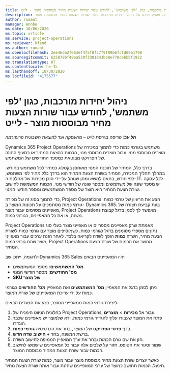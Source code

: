 ```yaml
---
title: ניהול יחידות מורכבות, כגון 'לפי משתמש', לחודש עבור שורות הצעות מחיר מבוססות מוצר - לייט
description: נושא זה מספק מידע על ניהול יחידות מורכבות עבור שורות הצעות מחיר מבוססות מוצר.
author: rumant
manager: Annbe
ms.date: 10/06/2020
ms.topic: article
ms.service: project-operations
ms.reviewer: kfend
ms.author: rumant
ms.openlocfilehash: 2ee46da2f663ef4f5f8fc7f9f89b6fcfd09a1798
ms.sourcegitcommit: 625878bf48ea530f3381843be0e778cebbbf1922
ms.translationtype: HT
ms.contentlocale: he-IL
ms.lasthandoff: 10/30/2020
ms.locfileid: "4175577"
---
```

# <a name="managing-complex-units-such-as-per-user-per-month-for-product-based-quote-lines---lite"></a>ניהול יחידות מורכבות, כגון 'לפי משתמש', לחודש עבור שורות הצעות מחיר מבוססות מוצר - לייט

_**חל על**: פריסה בגרסת לייט – מהעסקה ועד להוצאת חשבונית פרופורמה_

Dynamics 365 Project Operations משתמש בגורמי כמות כדי לתמוך במכירה של מוצרים מבוססי מנוי. עבור מוצרים מבוססי מנוי, הכמות בהצעת המחיר או בסעיף החוזה של הפרויקט מבוטאת כמספר החודשים של המשתמש.

בדרך כלל, המחיר של תוכנת המנוי מאוחסן בקטלוג כמחיר לכל משתמש בחודש. במהלך תהליך המכירה, המחיר בשורת הצעת המחיר הוא בדרך כלל מחיר לפי משתמש, לפי חודש, בתאם למשא ומתן שנוהל על-ידי סוכן מכירות של מחלקת ה- IT. לכל עסקה יש מספר שונה של משתמשים ומספר שונה של חודשי מנוי. הכמות המשמשת לחישוב שורת הצעת המחיר היא תוצר של מספר המשתמשים ומספר חודשי המנוי.

כדי לתמוך בסוג זה של מכירה, Project Operations הציג את הרעיון של גורמי כמות. גורמי כמות מסתמכים על תכונות המוצר ב- Dynamics 365. בעת קביעת תצורה של מאפיינים מסוימים עבור מוצר, Project Operations מאפשר לך לסמן בדגל קבוצת משנה, או את כל המאפיינים, כגורמי כמות.

Project Operations מאמתת שרק מאפיינים מספריים או מאפייני מוצר בעלי סוג נתונים מספרי מסומנים בדגל כגורמי כמות. כשמוסיפים מוצר עם גורמי כמות לשורת הצעת מחיר, השדה **כמות** הופך לשדה לקריאה בלבד. לאחר הזנת ערכים עבור מאפייני מוצר שהם גורמי כמות, Project Operations מחשב את הכמות של שורת הצעת המחיר.

לדוגמה, ייתכן שב-Dynamics 365 Sales יהיו המאפיינים הבאים:

- **מס' המשתמשים**: מספר המשתמשים
- **מס' החודשים**: מספר חודשי המנוי
- **SKU של מוצר**

ניתן לסמן בדגל את המאפיין **מס' המשתמשים** ואת המאפיין **מס' החודשים** כגורמי כמות על ידי עריכת המאפיינים של שורת המוצר.

ליצירת גורמי כמות ממאפייני המוצר, בצע את הצעדים הבאים:

1. בחלונית הניווט הימנית של Project Operations, עבור אל **מכירות** > **מוצרים**.
2. פתח את המוצר שעבורו עליך להגדיר גורמי כמות. ודא שלמוצר יש מאפיינים שכבר הוגדרו.
3. בדף **פרטי הפרויקט** של המוצר, בחר את הכרטיסיה **גורמי כמות**.
4. ברשת המשנה, בחר **+ חישוב שדה חדש‬**.
5. הזן את שם גורם הכמות ובחר את ערך המאפיין הממופה לחישוב השדה.
6. שמור וסגור את הטופס. חזור על שלבים אלה עבור כל המאפיינים שישמשו לחישוב הכמות עבור שורת הצעת המחיר מבוססת המוצר.

כאשר יוצרים שורת הצעת מחיר מבוססת מוצר עבור מוצר, כמות שורת הצעת המחיר תינעל. הכמות תחושב כמוצר של ערכי המאפיינים שהזנת עבור אותה שורת הצעת מחיר.
